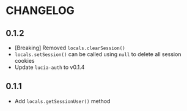 # CHANGELOG

## 0.1.2

- [Breaking] Removed `locals.clearSession()`
- `locals.setSession()` can be called using `null` to delete all session cookies
- Update `lucia-auth` to v0.1.4

## 0.1.1

- Add `locals.getSessionUser()` method
